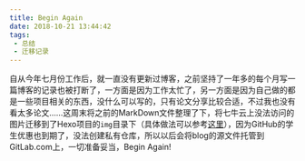 ```yaml
---
title: Begin Again
date: 2018-10-21 13:44:42
tags:
 - 总结
 - 迁移记录
---
```

自从今年七月份工作后，就一直没有更新过博客，之前坚持了一年多的每个月写一篇博客的记录也被打断了，一方面是因为工作太忙了，另一方面是因为自己做的都是一些项目相关的东西，没什么可以写的，只有论文分享比较合适，不过我也没有看太多论文……这周末将之前的MarkDown文件整理了下，将七牛云上没法访问的图片迁移到了Hexo项目的`img`目录下（具体做法可以参考[这里](https://github.com/qiniu/qshell/issues/188#issuecomment-430862857)），因为GitHub的学生优惠也到期了，没法创建私有仓库，所以以后会将blog的源文件托管到GitLab.com上，一切准备妥当，Begin Again!

